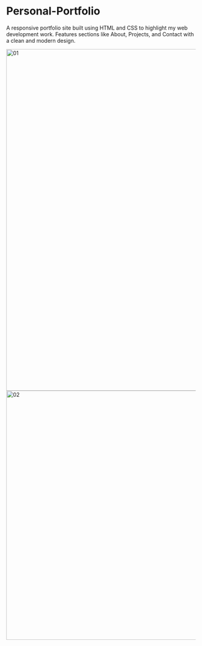 # Personal-Portfolio
A responsive portfolio site built using HTML and CSS to highlight my web development work.
Features sections like About, Projects, and Contact with a clean and modern design.

<img width="1898" height="906" alt="01" src="https://github.com/user-attachments/assets/7c53ff85-10f0-4075-a01e-3a0be772cb66" />
<img width="1898" height="661" alt="02" src="https://github.com/user-attachments/assets/87b9044b-0f66-47d6-9f6a-23eb90cd32b9" />
